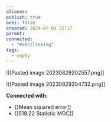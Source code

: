 ```yaml
---
aliases: 
publish: true
anki: false
created: 2024-07-03 22:17
parent: 
connected:
  - "#обс/linking"
tags:
  - empty
---
```



![[Pasted image 20230829202557.png]]

![[Pasted image 20230829204732.png]]



**Connected with:**
- [[Mean squared error]]
- [[519.22 Statistic MOC]]

